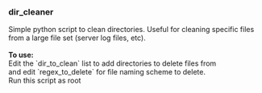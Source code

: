 <h3>dir_cleaner</h3>
Simple python script to clean directories. Useful for cleaning specific files from a large file set (server log files, etc).
<br/>
<br/>
<b>To use:</b><br/>
Edit the `dir_to_clean` list to add directories to delete files from<br/>
and edit `regex_to_delete` for file naming scheme to delete.<br/>
Run this script as root
